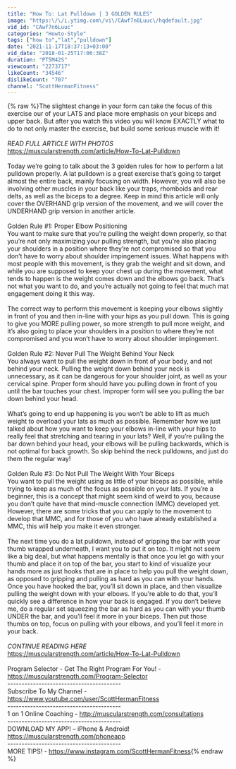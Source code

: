 ```yaml
---
title: "How To: Lat Pulldown | 3 GOLDEN RULES"
image: "https:\/\/i.ytimg.com\/vi\/CAwf7n6Luuc\/hqdefault.jpg"
vid_id: "CAwf7n6Luuc"
categories: "Howto-Style"
tags: ["how to","lat","pulldown"]
date: "2021-11-17T18:37:13+03:00"
vid_date: "2018-01-25T17:06:38Z"
duration: "PT5M42S"
viewcount: "2273717"
likeCount: "34546"
dislikeCount: "707"
channel: "ScottHermanFitness"
---
```

{% raw %}The slightest change in your form can take the focus of this exercise our of your LATS and place more emphasis on your biceps and upper back.  But after you watch this video you will know EXACTLY what to do to not only master the exercise, but build some serious muscle with it!<br /><br />*READ FULL ARTICLE WITH PHOTOS*<br /><a rel="nofollow" target="blank" href="https://muscularstrength.com/article/How-To-Lat-Pulldown">https://muscularstrength.com/article/How-To-Lat-Pulldown</a><br /><br />Today we’re going to talk about the 3 golden rules for how to perform a lat pulldown properly. A lat pulldown is a great exercise that’s going to target almost the entire back, mainly focusing on width. However, you will also be involving other muscles in your back like your traps, rhomboids and rear delts, as well as the biceps to a degree. Keep in mind this article will only cover the OVERHAND grip version of the movement, and we will cover the UNDERHAND grip version in another article.<br /><br />Golden Rule #1: Proper Elbow Positioning<br />You want to make sure that you’re pulling the weight down properly, so that you’re not only maximizing your pulling strength, but you’re also placing your shoulders in a position where they’re not compromised so that you don’t have to worry about shoulder impingement issues. What happens with most people with this movement, is they grab the weight and sit down, and while you are supposed to keep your chest up during the movement, what tends to happen is the weight comes down and the elbows go back. That’s not what you want to do, and you’re actually not going to feel that much mat engagement doing it this way.<br /><br />The correct way to perform this movement is keeping your elbows slightly in front of you and then in-line with your hips as you pull down. This is going to give you MORE pulling power, so more strength to pull more weight, and it’s also going to place your shoulders in a position to where they’re not compromised and you won’t have to worry about shoulder impingement.<br /><br />Golden Rule #2: Never Pull The Weight Behind Your Neck<br />You always want to pull the weight down in front of your body, and not behind your neck. Pulling the weight down behind your neck is unnecessary, as it can be dangerous for your shoulder joint, as well as your cervical spine. Proper form should have you pulling down in front of you until the bar touches your chest. Improper form will see you pulling the bar down behind your head.<br /><br />What’s going to end up happening is you won’t be able to lift as much weight to overload your lats as much as possible. Remember how we just talked about how you want to keep your elbows in-line with your hips to really feel that stretching and tearing in your lats? Well, if you’re pulling the bar down behind your head, your elbows will be pulling backwards, which is not optimal for back growth. So skip behind the neck pulldowns, and just do them the regular way!<br /><br />Golden Rule #3: Do Not Pull The Weight With Your Biceps<br />You want to pull the weight using as little of your biceps as possible, while trying to keep as much of the focus as possible on your lats. If you’re a beginner, this is a concept that might seem kind of weird to you, because you don’t quite have that mind-muscle connection (MMC) developed yet. However, there are some tricks that you can apply to the movement to develop that MMC, and for those of you who have already established a MMC, this will help you make it even stronger.<br /><br />The next time you do a lat pulldown, instead of gripping the bar with your thumb wrapped underneath, I want you to put it on top. It might not seem like a big deal, but what happens mentally is that once you let go with your thumb and place it on top of the bar, you start to kind of visualize your hands more as just hooks that are in place to help you pull the weight down, as opposed to gripping and pulling as hard as you can with your hands. Once you have hooked the bar, you’ll sit down in place, and then visualize pulling the weight down with your elbows. If you’re able to do that, you’ll quickly see a difference in how your back is engaged. If you don’t believe me, do a regular set squeezing the bar as hard as you can with your thumb UNDER the bar, and you’ll feel it more in your biceps. Then put those thumbs on top, focus on pulling with your elbows, and you’ll feel it more in your back.<br /><br />*CONTINUE READING HERE*<br /><a rel="nofollow" target="blank" href="https://muscularstrength.com/article/How-To-Lat-Pulldown">https://muscularstrength.com/article/How-To-Lat-Pulldown</a><br /><br />Program Selector -  Get The Right Program For You! - <a rel="nofollow" target="blank" href="https://muscularstrength.com/Program-Selector">https://muscularstrength.com/Program-Selector</a><br />----------------------------------------<br />Subscribe To My Channel - <a rel="nofollow" target="blank" href="https://www.youtube.com/user/ScottHermanFitness">https://www.youtube.com/user/ScottHermanFitness</a><br />----------------------------------------<br />1 on 1 Online Coaching - <a rel="nofollow" target="blank" href="http://muscularstrength.com/consultations">http://muscularstrength.com/consultations</a> <br />----------------------------------------<br />DOWNLOAD MY APP! – iPhone &amp; Android!<br /><a rel="nofollow" target="blank" href="https://muscularstrength.com/phoneapp">https://muscularstrength.com/phoneapp</a><br />----------------------------------------<br />MORE TIPS! - <a rel="nofollow" target="blank" href="https://www.instagram.com/ScottHermanFitness">https://www.instagram.com/ScottHermanFitness</a>{% endraw %}
